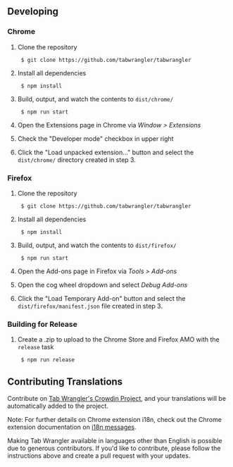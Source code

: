 ## Developing

### Chrome

1. Clone the repository

        $ git clone https://github.com/tabwrangler/tabwrangler
2. Install all dependencies

        $ npm install
3. Build, output, and watch the contents to `dist/chrome/`

        $ npm run start
4. Open the Extensions page in Chrome via *Window > Extensions*
5. Check the "Developer mode" checkbox in upper right
6. Click the "Load unpacked extension..." button and select the `dist/chrome/` directory created in
   step 3.

### Firefox

1. Clone the repository

        $ git clone https://github.com/tabwrangler/tabwrangler
2. Install all dependencies

        $ npm install
3. Build, output, and watch the contents to `dist/firefox/`

        $ npm run start
4. Open the Add-ons page in Firefox via *Tools > Add-ons*
5. Open the cog wheel dropdown and select *Debug Add-ons*
6. Click the "Load Temporary Add-on" button and select the `dist/firefox/manifest.json` file created
   in step 3.

### Building for Release

1. Create a .zip to upload to the Chrome Store and Firefox AMO with the `release` task

        $ npm run release

## Contributing Translations

Contribute on [Tab Wrangler's Crowdin Project][3], and your translations will be automatically
added to the project.

Note: For further details on Chrome extension i18n, check out the Chrome extension documentation
on [i18n messages][0].

Making Tab Wrangler available in languages other than English is possible due to generous
contributors. If you'd like to contribute, please follow the instructions above and create a pull
request with your updates.

[0]: https://developer.chrome.com/apps/i18n-messages
[1]: https://developer.chrome.com/webstore/i18n?csw=1#localeTable
[3]: https://crowdin.com/project/tab-wrangler
